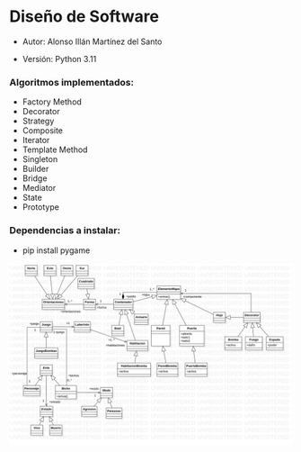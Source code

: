 # Diseño de Software

- Autor: Alonso Illán Martínez del Santo

- Versión: Python 3.11

### Algoritmos implementados:
  - Factory Method
  - Decorator
  - Strategy
  - Composite
  - Iterator
  - Template Method
  - Singleton
  - Builder
  - Bridge
  - Mediator
  - State
  - Prototype

### Dependencias a instalar:
  - pip install pygame

![StarUML FM](https://github.com/developwannabe/laberintoPython/blob/main/UML.png?raw=true)
